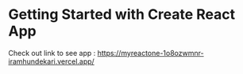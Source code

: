 # Getting Started with Create React App

Check out link to see app : https://myreactone-1o8ozwmnr-iramhundekari.vercel.app/
